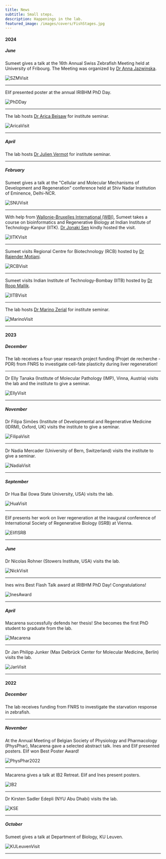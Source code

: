 ```yaml
---
title: News
subtitle: Small steps.
description: Happenings in the lab.
featured_image: /images/covers/FishStages.jpg
---
```

#### 2024

##### June

Sumeet gives a talk at the 16th Annual Swiss Zebrafish Meeting held at University of Fribourg. The Meeting was organized by [Dr Anna Jazwinska](https://www.unifr.ch/bio/en/groups/jazwinska/).

![SZMVisit](/images/news/2024/June_SZM.jpg "SZM")    

---
Elif presented poster at the annual IRIBHM PhD Day.

![PhDDay](/images/news/2024/June_PhDDay.jpg "Arica")    

---
The lab hosts [Dr Arica Beisaw](https://www.beisawlab.com/) for institute seminar.

![AricaVisit](/images/news/2024/June_Arica.jpg "Arica")    

---

##### April

The lab hosts [Dr Julien Vermot](https://www.vermotlab.com/) for institute seminar.

  

---
##### February

Sumeet gives a talk at the "Cellular and Molecular Mechanisms of Development and Regeneration" conference held at Shiv Nadar Institution of Eminence, Delhi-NCR.

![SNUVisit](/images/news/2024/Feb_SNU.jpg "SNU")  

---
With help from [Wallonie-Bruxelles International (WBI)](https://www.wbi.be/), Sumeet takes a course on bioinformatics and Regenerative Biology at Indian Institute of Technology-Kanpur (IITK). [Dr Jonaki Sen](https://sites.google.com/view/jslab-iitk/home) kindly hosted the visit.

![IITKVisit](/images/news/2024/Feb_IITK.jpg "IITK")  

---
Sumeet visits  Regional Centre for Biotechnology (RCB) hosted by [Dr Rajender Motiani](https://www.rcb.res.in/index.php?param=empdetails/rajender).    
  
![RCBVisit](/images/news/2024/Feb_RCB.jpg "RCB")  

---
Sumeet visits Indian Institute of Technology-Bombay (IITB) hosted by [Dr Roop Mallik](https://www.bio.iitb.ac.in/~roop/).    
  
![IITBVisit](/images/news/2024/Feb_IITB.jpg "IITB")  

---
The lab hosts [Dr Marino Zerial](https://humantechnopole.it/en/people/marino-zerial/) for institute seminar.    
  
![MarinoVisit](/images/news/2024/Feb_Marino.jpg "Marino")  

---

#### 2023

##### December

The lab receives a four-year research project funding (Projet de recherche - PDR) from FNRS to investigate cell-fate plasticity during liver regeneration!    

---
Dr Elly Tanaka (Institute of Molecular Pathology (IMP), Vinna, Austria) visits the lab and the institute to give a seminar.  
  
![EllyVisit](/images/news/2023/Dec_Elly.jpg "Elly Visit")  

---
##### November

Dr Filipa Simões (Institute of Developmental and Regenerative Medicine (IDRM), Oxford, UK) visits the institute to give a seminar.  
  
![FilipaVisit](/images/news/2023/Nov_Filipa.jpg "Filipa Visit")  

---

Dr Nadia Mercader (University of Bern, Switzerland) visits the institute to give a seminar.  
  
![NadiaVisit](/images/news/2023/Nov_Nadia.jpeg "Nadia Visit")  

---
##### September

Dr Hua Bai (Iowa State University, USA) visits the lab.  
  
![HuaVisit](/images/news/2023/Sept_Hua.jpeg "Hua Visit")  

---
Elif presents her work on liver regeneration at the inaugural conference of International Society of Regenerative Biology (ISRB) at Vienna.    
  
![ElifISRB](/images/news/2023/Sept_ElifISRB.jpeg "ElifISRB")  

---
##### June

Dr Nicolas Rohner (Stowers Institute, USA) visits the lab.  
  
![NickVisit](/images/news/2023/June_Nicolas.jpeg "Nick")  

---
Ines wins Best Flash Talk award at IRIBHM PhD Day! Congratulations!  
  
![InesAward](/images/news/2023/June_IRIBHM_PhDDay.jpeg "InesAward")  

---
##### April

Macarena successfully defends her thesis! She becomes the first PhD student to graduate from the lab.  
  
![Macarena](/images/news/2023/April_Macarena.jpeg "Macarena")  

---

Dr Jan Philipp Junker (Max Delbrück Center for Molecular Medicine, Berlin) visits the lab.  
  
![JanVisit](/images/news/2023/April_Jan.jpeg "Jan Philipp Junker")  

---


#### 2022

##### December

The lab receives funding from FNRS to investigate the starvation response in zebrafish.   

---
  
##### November

At the Annual Meeting of Belgian Society of Physiology and Pharmacology (PhysPhar), Macarena gave a selected abstract talk. Ines and Elif presented posters. Elif won Best Poster Award!
  
![PhysPhar2022](/images/news/2022/PhysPhar.jpeg "PhysPhar")  
  
---
  
Macarena gives a talk at IB2 Retreat. Elif and Ines present posters.  
  
![IB2](/images/news/2022/IB2.jpg "IB2")  
  
---
  
Dr Kirsten Sadler Edepli (NYU Abu Dhabi) visits the lab.  
  
![KSE](/images/news/2022/KirstenVisit.jpeg "KSE")  
  
---
  
##### October

Sumeet gives a talk at Department of Biology, KU Leuven.  
  
![KULeuvenVisit](/images/news/2022/KULeuven.jpeg "KU Leuven Poster")  

---

